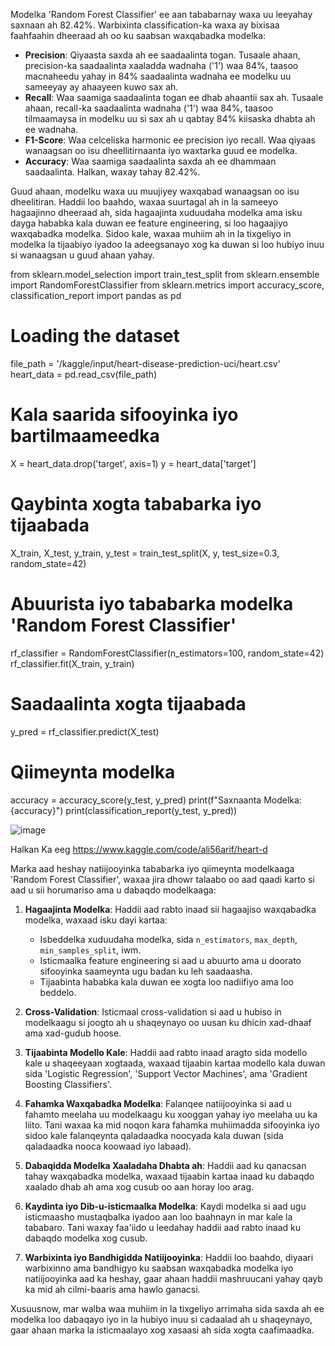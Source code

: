 Modelka 'Random Forest Classifier' ee aan tababarnay waxa uu leeyahay saxnaan ah 82.42%. Warbixinta classification-ka waxa ay bixisaa faahfaahin dheeraad ah oo ku saabsan waxqabadka modelka:

- **Precision**: Qiyaasta saxda ah ee saadaalinta togan. Tusaale ahaan, precision-ka saadaalinta xaaladda wadnaha ('1') waa 84%, taasoo macnaheedu yahay in 84% saadaalinta wadnaha ee modelku uu sameeyay ay ahaayeen kuwo sax ah.
- **Recall**: Waa saamiga saadaalinta togan ee dhab ahaantii sax ah. Tusaale ahaan, recall-ka saadaalinta wadnaha ('1') waa 84%, taasoo tilmaamaysa in modelku uu si sax ah u qabtay 84% kiisaska dhabta ah ee wadnaha.
- **F1-Score**: Waa celceliska harmonic ee precision iyo recall. Waa qiyaas wanaagsan oo isu dheellitirnaanta iyo waxtarka guud ee modelka.
- **Accuracy**: Waa saamiga saadaalinta saxda ah ee dhammaan saadaalinta. Halkan, waxay tahay 82.42%.

Guud ahaan, modelku waxa uu muujiyey waxqabad wanaagsan oo isu dheelitiran. Haddii loo baahdo,
waxaa suurtagal ah in la sameeyo hagaajinno dheeraad ah, sida hagaajinta xuduudaha modelka ama isku dayga hababka kala duwan ee feature engineering, 
si loo hagaajiyo waxqabadka modelka. Sidoo kale, waxaa muhiim ah in la tixgeliyo in modelka la tijaabiyo iyadoo la adeegsanayo xog ka duwan si loo hubiyo inuu si wanaagsan u guud ahaan yahay.

from sklearn.model_selection import train_test_split
from sklearn.ensemble import RandomForestClassifier
from sklearn.metrics import accuracy_score, classification_report
import pandas as pd

# Loading the dataset
file_path = '/kaggle/input/heart-disease-prediction-uci/heart.csv'
heart_data = pd.read_csv(file_path)

# Kala saarida sifooyinka iyo bartilmaameedka
X = heart_data.drop('target', axis=1)
y = heart_data['target']

# Qaybinta xogta tababarka iyo tijaabada
X_train, X_test, y_train, y_test = train_test_split(X, y, test_size=0.3, random_state=42)

# Abuurista iyo tababarka modelka 'Random Forest Classifier'
rf_classifier = RandomForestClassifier(n_estimators=100, random_state=42)
rf_classifier.fit(X_train, y_train)

# Saadaalinta xogta tijaabada
y_pred = rf_classifier.predict(X_test)

# Qiimeynta modelka
accuracy = accuracy_score(y_test, y_pred)
print(f"Saxnaanta Modelka: {accuracy}")
print(classification_report(y_test, y_pred))


![image](https://github.com/Ali56Arif/Ali56Arif-Heart-Disease-Prediction-UC/assets/79138028/c5ac9df3-c0ae-4be8-9a95-a06a15141cf1)


Halkan Ka eeg
https://www.kaggle.com/code/ali56arif/heart-d


Marka aad heshay natiijooyinka tababarka iyo qiimeynta modelkaaga 'Random Forest Classifier', waxaa jira dhowr talaabo oo aad qaadi karto si aad u sii horumariso ama u dabaqdo modelkaaga:

1. **Hagaajinta Modelka**: Haddii aad rabto inaad sii hagaajiso waxqabadka modelka, waxaad isku dayi kartaa:
   - Isbeddelka xuduudaha modelka, sida `n_estimators`, `max_depth`, `min_samples_split`, iwm.
   - Isticmaalka feature engineering si aad u abuurto ama u doorato sifooyinka saameynta ugu badan ku leh saadaasha.
   - Tijaabinta hababka kala duwan ee xogta loo nadiifiyo ama loo beddelo.

2. **Cross-Validation**: Isticmaal cross-validation si aad u hubiso in modelkaagu si joogto ah u shaqeynayo oo uusan ku dhicin xad-dhaaf ama xad-gudub hoose.

3. **Tijaabinta Modello Kale**: Haddii aad rabto inaad aragto sida modello kale u shaqeeyaan xogtaada, waxaad tijaabin kartaa modello kala duwan sida 'Logistic Regression', 'Support Vector Machines', ama 'Gradient Boosting Classifiers'.

4. **Fahamka Waxqabadka Modelka**: Falanqee natiijooyinka si aad u fahamto meelaha uu modelkaagu ku xooggan yahay iyo meelaha uu ka liito. Tani waxaa ka mid noqon kara fahamka muhiimadda sifooyinka iyo sidoo kale falanqeynta qaladaadka noocyada kala duwan (sida qaladaadka nooca koowaad iyo labaad).

5. **Dabaqidda Modelka Xaaladaha Dhabta ah**: Haddii aad ku qanacsan tahay waxqabadka modelka, waxaad tijaabin kartaa inaad ku dabaqdo xaalado dhab ah ama xog cusub oo aan horay loo arag.

6. **Kaydinta iyo Dib-u-isticmaalka Modelka**: Kaydi modelka si aad ugu isticmaasho mustaqbalka iyadoo aan loo baahnayn in mar kale la tababaro. Tani waxay faa'iido u leedahay haddii aad rabto inaad ku dabaqdo modelka xog cusub.

7. **Warbixinta iyo Bandhigidda Natiijooyinka**: Haddii loo baahdo, diyaari warbixinno ama bandhigyo ku saabsan waxqabadka modelka iyo natiijooyinka aad ka heshay, gaar ahaan haddii mashruucani yahay qayb ka mid ah cilmi-baaris ama hawlo ganacsi.

Xusuusnow, mar walba waa muhiim in la tixgeliyo arrimaha sida saxda ah ee modelka loo dabaqayo iyo in la hubiyo inuu si cadaalad ah u shaqeynayo, gaar ahaan marka la isticmaalayo xog xasaasi ah sida xogta caafimaadka.
